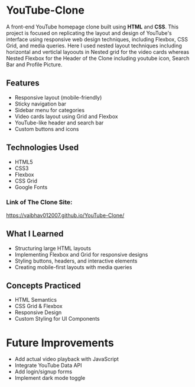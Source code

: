 # YouTube-Clone

A front-end YouTube homepage clone built using **HTML** and **CSS**. This project is focused on replicating the layout and design of YouTube's interface using responsive web design techniques, including Flexbox, CSS Grid, and media queries. Here I used nested layout techniques including horizontal and verticlal layoouts in Nested grid for the video cards whereas Nested Flexbox for the Header of the Clone including youtube icon, Search Bar and Profile Picture.

## Features
- Responsive layout (mobile-friendly)
- Sticky navigation bar
- Sidebar menu for categories
- Video cards layout using Grid and Flexbox
- YouTube-like header and search bar
- Custom buttons and icons

## Technologies Used
- HTML5
- CSS3
- Flexbox
- CSS Grid
- Google Fonts

### Link of The Clone Site: 
https://vaibhav012007.github.io/YouTube-Clone/

## What I Learned
- Structuring large HTML layouts
- Implementing Flexbox and Grid for responsive designs
- Styling buttons, headers, and interactive elements
- Creating mobile-first layouts with media queries

## Concepts Practiced
-  HTML Semantics
-  CSS Grid & Flexbox
-  Responsive Design
-  Custom Styling for UI Components


# Future Improvements
- Add actual video playback with JavaScript
- Integrate YouTube Data API
- Add login/signup forms
- Implement dark mode toggle


